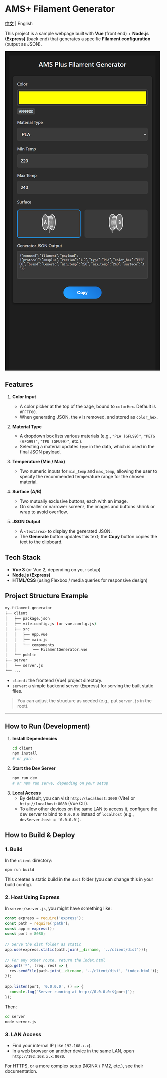 # AMS+ Filament Generator

[中文](./README_CN.md) | English

This project is a sample webpage built with **Vue** (front end) + **Node.js (Express)** (back end) that generates a specific **Filament configuration** (output as JSON). 

![alt text](image.png)

## Features

1. **Color Input**
   - A color picker at the top of the page, bound to `colorHex`. Default is `#FFFF00`.
   - When generating JSON, the `#` is removed, and stored as `color_hex`.

2. **Material Type**
   - A dropdown box lists various materials (e.g., `"PLA (GFL99)"`, `"PETG (GFG99)"`, `"TPU (GFU99)"`, etc.).  
   - Selecting a material updates `type` in the data, which is used in the final JSON payload.

3. **Temperature (Min / Max)**
   - Two numeric inputs for `min_temp` and `max_temp`, allowing the user to specify the recommended temperature range for the chosen material.

4. **Surface (A/B)**
   - Two mutually exclusive buttons, each with an image.  
   - On smaller or narrower screens, the images and buttons shrink or wrap to avoid overflow.

5. **JSON Output**
   - A `<textarea>` to display the generated JSON.  
   - The **Generate** button updates this text; the **Copy** button copies the text to the clipboard.


## Tech Stack

- **Vue 3** (or Vue 2, depending on your setup)  
- **Node.js (Express)**  
- **HTML/CSS** (using Flexbox / media queries for responsive design)


## Project Structure Example

```bash
my-filament-generator
├── client
│   ├── package.json
│   ├── vite.config.js (or vue.config.js)
│   ├── src
│   │   ├── App.vue
│   │   ├── main.js
│   │   └── components
│   │       └── FilamentGenerator.vue
│   └── public
├── server
│   └── server.js
└── ...
```

- `client`: the frontend (Vue) project directory.  
- `server`: a simple backend server (Express) for serving the built static files.

> You can adjust the structure as needed (e.g., put `server.js` in the root).

---

## How to Run (Development)

1. **Install Dependencies**  
   ```bash
   cd client
   npm install
   # or yarn
   ```
2. **Start the Dev Server**  
   ```bash
   npm run dev
   # or npm run serve, depending on your setup
   ```
3. **Local Access**  
   - By default, you can visit `http://localhost:3000` (Vite) or `http://localhost:8080` (Vue CLI).  
   - To allow other devices on the same LAN to access it, configure the dev server to bind to `0.0.0.0` instead of `localhost` (e.g., `devServer.host = '0.0.0.0'`).



## How to Build & Deploy

### 1. Build

In the `client` directory:

```bash
npm run build
```

This creates a static build in the `dist` folder (you can change this in your build config).

### 2. Host Using Express

In `server/server.js`, you might have something like:

```js
const express = require('express');
const path = require('path');
const app = express();
const port = 8080;

// Serve the dist folder as static
app.use(express.static(path.join(__dirname, '../client/dist')));

// For any other route, return the index.html
app.get('*', (req, res) => {
  res.sendFile(path.join(__dirname, '../client/dist', 'index.html'));
});

app.listen(port, '0.0.0.0', () => {
  console.log(`Server running at http://0.0.0.0:${port}`);
});
```

Then:

```bash
cd server
node server.js
```

### 3. LAN Access

- Find your internal IP (like `192.168.x.x`).  
- In a web browser on another device in the same LAN, open `http://192.168.x.x:8080`.

For HTTPS, or a more complex setup (NGINX / PM2, etc.), see their documentation.
